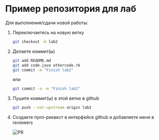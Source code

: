 # Пример репозитория для лаб

Для выполнения/сдачи новой работы:

1. Переключаетесь на новую ветку

   ```bash
   git checkout -b lab2
   ```

1. Делаете коммит(ы)

   ```bash
   git add README.md
   git add code.java othercode.rb
   git commit -m "Finish lab2"
   ```

   или

   ```bash
   git commit -a -m "Finish lab2"
   ```

1. Пушите коммит(ы) в этой ветке в github

   ```bash
   git push --set-upstream origin lab2
   ```

1. Создаете пулл-реквест в интерфейсе github и добавляете меня в reviewers

   ![PR](".github/pr.png")
